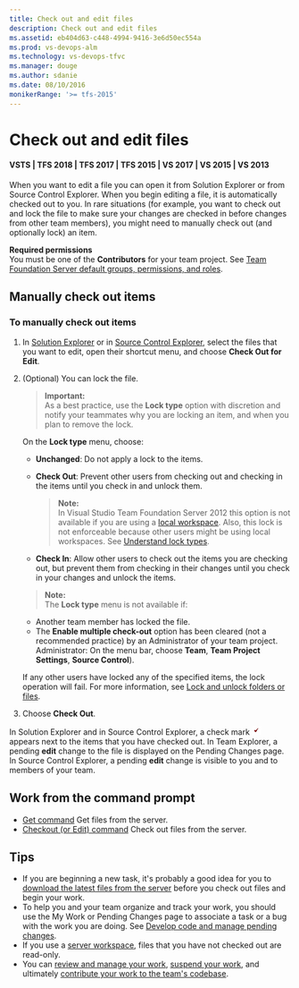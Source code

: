 ```yaml
---
title: Check out and edit files
description: Check out and edit files
ms.assetid: eb404d63-c448-4994-9416-3e6d50ec554a
ms.prod: vs-devops-alm
ms.technology: vs-devops-tfvc
ms.manager: douge
ms.author: sdanie
ms.date: 08/10/2016
monikerRange: '>= tfs-2015'
---
```



# Check out and edit files

#### VSTS | TFS 2018 | TFS 2017 | TFS 2015 | VS 2017 | VS 2015 | VS 2013

When you want to edit a file you can open it from Solution Explorer or from Source Control Explorer. When you begin editing a file, it is automatically checked out to you. In rare situations (for example, you want to check out and lock the file to make sure your changes are checked in before changes from other team members), you might need to manually check out (and optionally lock) an item.

**Required permissions**  
You must be one of the **Contributors** for your team project. See [Team Foundation Server default groups, permissions, and roles](https://msdn.microsoft.com/library/ms253077).

## Manually check out items

### To manually check out items

1.  In [Solution Explorer](develop-code-manage-pending-changes.md) or in [Source Control Explorer](use-source-control-explorer-manage-files-under-version-control.md), select the files that you want to edit, open their shortcut menu, and choose **Check Out for Edit**.

2.  (Optional) You can lock the file.
	>**Important:**  
	>As a best practice, use the **Lock type** option with discretion and notify your teammates why you are locking an item, and when you plan to remove the lock.

    On the **Lock type** menu, choose:  

    -   **Unchanged**: Do not apply a lock to the items.  
    -   **Check Out**: Prevent other users from checking out and checking in the items until you check in and unlock them.

        >**Note:**  
		>In Visual Studio Team Foundation Server 2012 this option is not available if you are using a [local workspace](decide-between-using-local-server-workspace.md). Also, this lock is not enforceable because other users might be using local workspaces. See [Understand lock types](understand-lock-types.md).</p></td>
        </tr>
        </tbody>
        </table>

    -   **Check In**: Allow other users to check out the items you are checking out, but prevent them from checking in their changes until you check in your changes and unlock the items.

	>**Note:**  
	>The **Lock type** menu is not available if:</p>
    <ul>
    <li>Another team member has locked the file.</li>
    <li>The <strong>Enable multiple check-out</strong> option has been cleared (not a recommended practice) by an Administrator of your team project. Administrator: On the menu bar, choose <strong>Team</strong>, <strong>Team Project Settings</strong>, <strong>Source Control</strong>).</li></ul>  

    If any other users have locked any of the specified items, the lock operation will fail. For more information, see [Lock and unlock folders or files](lock-unlock-folders-files.md).

3.  Choose **Check Out**.

In Solution Explorer and in Source Control Explorer, a check mark ![TFSC Checked-Out Status Icon](_img/check-out-edit-files/IC51402.gif) appears next to the items that you have checked out. In Team Explorer, a pending **edit** change to the file is displayed on the Pending Changes page. In Source Control Explorer, a pending **edit** change is visible to you and to members of your team.

## Work from the command prompt

-    [Get command](get-command.md)  Get files from the server.  
-    [Checkout (or Edit) command](checkout-or-edit-command.md)  Check out files from the server.

## Tips

-   If you are beginning a new task, it's probably a good idea for you to [download the latest files from the server](download-get-files-from-server.md) before you check out files and begin your work.  
-   To help you and your team organize and track your work, you should use the My Work or Pending Changes page to associate a task or a bug with the work you are doing. See [Develop code and manage pending changes](develop-code-manage-pending-changes.md).  
-   If you use a [server workspace](decide-between-using-local-server-workspace.md), files that you have not checked out are read-only.  
-   You can [review and manage your work](develop-code-manage-pending-changes.md), [suspend your work](suspend-your-work-manage-your-shelvesets.md), and ultimately [contribute your work to the team's codebase](check-your-work-team-codebase.md).

